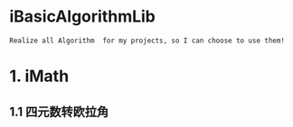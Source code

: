 # iBasicAlgorithmLib
    Realize all Algorithm  for my projects, so I can choose to use them!

# 1. iMath
## 1.1 四元数转欧拉角

